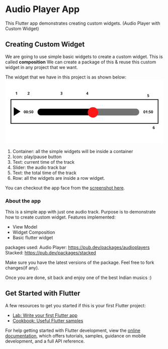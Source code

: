 # Audio Player App

This Flutter app demonstrates creating custom widgets.
(Audio Player with Custom Widget)

## Creating Custom Widget

We are going to use simple basic widgets to create a custom widget. This is called **composition** 
We can create a package of this & reuse this custom widget in any project that we want.

The widget that we have in this project is as shown below:
![Custom Widget](https://github.com/annapurna23/audio_player/blob/main/screenshots/custom%20widget.png?raw=true)
1. Container: all the simple widgets will be inside a container
2. Icon: play/pause button
3. Text: current time of the track
4. Slider: the audio track bar 
5. Text: the total time of the track
6. Row: all the widgets are inside a row widget.

You can checkout the app face from the [screenshot here](https://github.com/annapurna23/audio_player/blob/main/screenshots/app-image.png).

### About the app
This is a simple app with just one audio track. Purpose is to demonstrate how to create custom widget.
Features implemented:
- View Model
- Widget Composition
- Basic flutter widget

packages used:
Audio Player: https://pub.dev/packages/audioplayers <br>
Stacked: https://pub.dev/packages/stacked <br>

Make sure you have the latest versions of the package. Feel free to fork changes(if any).

Once you are done, sit back and enjoy one of the best Indian musics :)

## Get Started with Flutter

A few resources to get you started if this is your first Flutter project:

- [Lab: Write your first Flutter app](https://docs.flutter.dev/get-started/codelab)
- [Cookbook: Useful Flutter samples](https://docs.flutter.dev/cookbook)

For help getting started with Flutter development, view the
[online documentation](https://docs.flutter.dev/), which offers tutorials,
samples, guidance on mobile development, and a full API reference.
